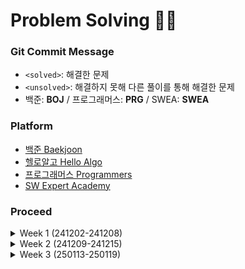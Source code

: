 # Problem Solving ✍🏻

### Git Commit Message
- `<solved>`: 해결한 문제<br>
- `<unsolved>`: 해결하지 못해 다른 풀이를 통해 해결한 문제
- 백준: **BOJ** / 프로그래머스: **PRG** / SWEA: **SWEA**

### Platform
- [백준 Baekjoon](https://www.acmicpc.net)
- [헬로알고 Hello Algo](https://study.helloalgo.co.kr/shop/)
- [프로그래머스 Programmers](https://www.programmers.co.kr)
- [SW Expert Academy](https://swexpertacademy.com/main/main.do)

### Proceed
  <details>
  <summary>Week 1 (241202-241208) </summary>
  <div>
  <br/>
    
  | 문제 | 레벨 | 코드 |
  | :----------- | :-----------: | :-----------: |
  | [백준_10870_피보나치수5](https://www.acmicpc.net/problem/10870) | **BRONZE II** | [✔](https://github.com/StopSoo/PS/blob/2f2abf36d04a434126f8ed9d908a3ea1fd3cde46/baekjoon/week-1/피보나치수5.py) |
  | [백준_10951_A + B - 4](https://www.acmicpc.net/problem/10951) | **BRONZE V** | [✔](https://github.com/StopSoo/PS/blob/main/baekjoon/week-1/A%2BB-4.py) |
  | [백준_10172_개](https://www.acmicpc.net/problem/10172) | **BRONZE V** | [✔](https://github.com/StopSoo/PS/blob/main/baekjoon/week-1/개.py) |
  | [백준_10171_고양이](https://www.acmicpc.net/problem/10171) | **BRONZE V** | [✔](https://github.com/StopSoo/PS/blob/main/baekjoon/week-1/고양이.py) |
  | [백준_2588_곱셈](https://www.acmicpc.net/problem/2588) | **SILVER I** | [✔](https://github.com/StopSoo/PS/blob/main/baekjoon/week-1/곱셈.py) |
  | [백준_6603_로또](https://www.acmicpc.net/problem/6603) | **GOLD IV** | [✔](https://github.com/StopSoo/PS/blob/main/baekjoon/week-1/로또.py) |
  | [백준_10974_모든 순열](https://www.acmicpc.net/problem/10974) | **SILVER III** |  [✔](https://github.com/StopSoo/PS/blob/main/baekjoon/week-1/모든순열.py) |
  | [백준_15552_빠른 A+B](https://www.acmicpc.net/problem/15552) | **BRONZE IV** | [✔](https://github.com/StopSoo/PS/blob/main/baekjoon/week-1/빠른A%2BB.py) |
  | [백준_2884_알람시계](https://www.acmicpc.net/problem/2884) | **BRONZE III** | [✔](https://github.com/StopSoo/PS/blob/main/baekjoon/week-1/알람시계.py) |
  | [백준_1759_암호 만들기](https://www.acmicpc.net/problem/1759) | **GOLD V** | [✔](https://github.com/StopSoo/PS/blob/main/baekjoon/week-1/암호만들기.py) |
  | [백준_2525_오븐시계](https://www.acmicpc.net/problem/2525) | **BRONZE III** | [✔](https://github.com/StopSoo/PS/blob/main/baekjoon/week-1/오븐시계.py) |
  | [백준_2753_윤년](https://www.acmicpc.net/problem/2753) | **BRONZE V** | [✔](https://github.com/StopSoo/PS/blob/main/baekjoon/week-1/윤년.py) |
  | [백준_2480_주사위 세 개](https://www.acmicpc.net/problem/2480) | **BRONZE IV** | [✔](https://github.com/StopSoo/PS/blob/main/baekjoon/week-1/주사위세개.py) |
  | [백준_4779_칸토어 집합](https://www.acmicpc.net/problem/4779) | **SILVER III** | [✔](https://github.com/StopSoo/PS/blob/main/baekjoon/week-1/칸토어집합.py) |
  | [백준_6603_로또](https://www.acmicpc.net/problem/6603) | **GOLD IV** | [✔](https://github.com/StopSoo/PS/blob/main/baekjoon/week-1/로또.py) |

  </div>
  </details>

  <details>
  <summary>Week 2 (241209-241215)</summary>
  <div>
  <br/>
    
  | 문제 | 레벨 | 코드 |
  | :----------- | :-----------: | :-----------: |
  | [백준_2562_최댓값](https://www.acmicpc.net/problem/2562) | **BRONZE III** | [✔](https://github.com/StopSoo/PS/blob/main/baekjoon/week-2/최댓값.py) |
  | [백준_11650_좌표 정렬하기](https://www.acmicpc.net/problem/11650) | **SILVER V** | [✔](https://github.com/StopSoo/PS/blob/main/baekjoon/week-2/좌표정렬하기.py) |
  | [백준_2503_숫자 야구](https://www.acmicpc.net/problem/2503) | **SILVER III** | [x](https://github.com/StopSoo/PS/blob/main/baekjoon/week-2/숫자야구.py) |
  | [백준_10807_개수 세기](https://www.acmicpc.net/problem/10807) | **BRONZE V** | [✔](https://github.com/StopSoo/PS/blob/main/baekjoon/week-2/개수세기.py) |
  | [백준_10871_X보다 작은 수](https://www.acmicpc.net/problem/10871) | **BRONZE V** | [✔](https://github.com/StopSoo/PS/blob/main/baekjoon/week-2/X보다작은수.py) |
  | [백준_23246_Sport Climbing Combined](https://www.acmicpc.net/problem/23246) | **SILVER V** | [✔](https://github.com/StopSoo/PS/blob/main/baekjoon/week-2/SportClimbingCombined.py) |
  </div>
  </details>

  <details>
  <summary>Week 3 (250113-250119)</summary>
  <div>
  <br/>
    
  | 문제 | 레벨 | 코드 |
  | :----------- | :-----------: | :-----------: |
  | [백준_1461_도서관](https://www.acmicpc.net/problem/1461) | **GOLD IV** | [x](https://github.com/StopSoo/PS/blob/main/baekjoon/week-3/도서관.py) |
  | [백준_5585_거스름돈](https://www.acmicpc.net/problem/5585) | **BRONZE II** | [✔](https://github.com/StopSoo/PS/blob/main/baekjoon/week-3/거스름돈.py) |
  | [백준_1182_부분수열의 합](https://www.acmicpc.net/problem/1182) | **SILVER II** | [✔](https://github.com/StopSoo/PS/blob/main/baekjoon/week-3/부분수열의합.py) |
  | [백준_1026_보물](https://www.acmicpc.net/problem/1026) | **SILVER IV** | [✔](https://github.com/StopSoo/PS/blob/main/baekjoon/week-3/보물.py) |
  | [백준_1342_행운의 문자열](https://www.acmicpc.net/problem/1342) | **SILVER I** | [✔](https://github.com/StopSoo/PS/blob/main/baekjoon/week-3/행운의문자열.py) |
  </div>
  </details>
